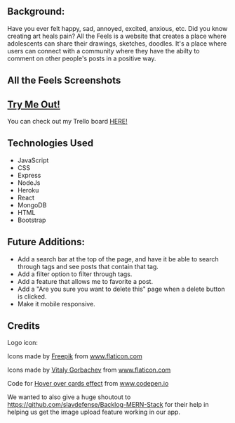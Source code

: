 ## Background:
Have you ever felt happy, sad, annoyed, excited, anxious, etc. Did you know creating art heals pain? 
All the Feels is a website that creates a place where adolescents can share their drawings, sketches, doodles. It's a place where users can connect with a community where they have the abilty to comment on other people's posts in a positive way.




## All the Feels Screenshots




##  [Try Me Out!](https://allthefeelsapp.herokuapp.com/)
You can check out my Trello board [HERE!](https://trello.com/b/gQTYPmew/all-the-feels
)

## Technologies Used
- JavaScript
- CSS
- Express
- NodeJs
- Heroku
- React
- MongoDB
- HTML
- Bootstrap
  
## Future Additions:
- Add a search bar at the top of the page, and have it be able to search through tags and see posts that contain that tag.
- Add a filter option to filter through tags.
- Add a feature that allows me to favorite a post.
- Add a "Are you sure you want to delete this" page when a delete button is clicked.
- Make it mobile responsive.


## Credits

Logo icon: <div>Icons made by <a href="https://www.freepik.com" title="Freepik">Freepik</a> from <a href="https://www.flaticon.com/" title="Flaticon">www.flaticon.com</a></div>

<div>Icons made by <a href="https://www.flaticon.com/authors/vitaly-gorbachev" title="Vitaly Gorbachev">Vitaly Gorbachev</a> from <a href="https://www.flaticon.com/" title="Flaticon">www.flaticon.com</a></div>

Code for <a href="https://www.codepen.io/sashatran/pen/aJvaEG?editors=1100">Hover over cards effect</a> from <a href="www.codepen.io">www.codepen.io</a>

We wanted to also give a huge shoutout to https://github.com/slavdefense/Backlog-MERN-Stack for their help in helping us get the image upload feature working in our app.


